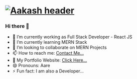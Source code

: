 # [![Aakash header](https://github.com/AakashTheDev/Images/blob/6bf3b2494f6d0dda1f603c2a608b3d8111210124/Blue%20Modern%20Corporate%20Staff%20Profile%20LinkedIn%20Banner.png)](https://devaakashportfolio.w3spaces.com)

### Hi there 👋

- 🔭 I’m currently working as Full Stack Developer - React JS
- 🌱 I’m currently learning MERN Stack
- 👯 I’m looking to collaborate on MERN Projects
- 📫 How to reach me: <a href="[https://devaakashportfolio.w3spaces.com](https://devaakashportfolio.w3spaces.com/#contact)" target="_blank">Contact Me...</a>
- 🔏 My Portfolio Website: <a href="https://devaakashportfolio.w3spaces.com" target="_blank">Click Here...</a>
- 😄 Pronouns: Aare
- ⚡ Fun fact: I am also a Developer...
<!--
**AakashTheDev/AakashTheDev** is a ✨ _special_ ✨ repository because its `README.md` (this file) appears on your GitHub profile.

Here are some ideas to get you started:

- 🔭 I’m currently working on ...
- 🌱 I’m currently learning ...
- 👯 I’m looking to collaborate on ...
- 🤔 I’m looking for help with ...
- 💬 Ask me about ...
- 📫 How to reach me: ...
- 😄 Pronouns: ...
- ⚡ Fun fact: ...
-->
